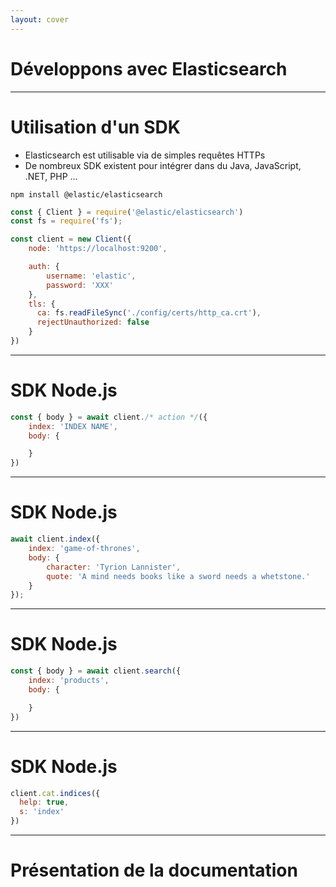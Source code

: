 ```yaml
---
layout: cover
---
```


# Développons avec Elasticsearch

---

# Utilisation d'un SDK

* Elasticsearch est utilisable via de simples requêtes HTTPs
* De nombreux SDK existent pour intégrer dans du Java, JavaScript, .NET, PHP ...

```
npm install @elastic/elasticsearch
```

```javascript
const { Client } = require('@elastic/elasticsearch')
const fs = require('fs');

const client = new Client({
    node: 'https://localhost:9200',

    auth: {
        username: 'elastic',
        password: 'XXX'
    },
    tls: {
      ca: fs.readFileSync('./config/certs/http_ca.crt'),
      rejectUnauthorized: false
    }
})
```

---

# SDK Node.js

```javascript
const { body } = await client./* action */({
    index: 'INDEX NAME',
    body: {

    }
})
```

---

# SDK Node.js

```javascript
await client.index({
    index: 'game-of-thrones',
    body: {
        character: 'Tyrion Lannister',
        quote: 'A mind needs books like a sword needs a whetstone.'
    }
});
```

---

# SDK Node.js

```javascript
const { body } = await client.search({
    index: 'products',
    body: {

    }
})
```

---

# SDK Node.js

```javascript
client.cat.indices({
  help: true,
  s: 'index'
})
```

---

# Présentation de la documentation
